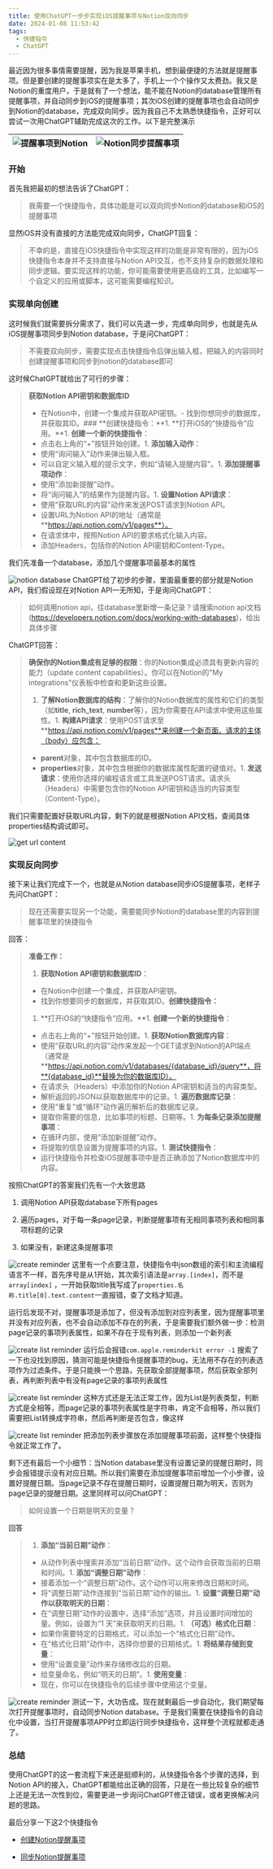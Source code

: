 ```yaml
---
title: 使用ChatGPT一步步实现iOS提醒事项与Notion双向同步
date: 2024-01-08 11:53:42
tags:
  - 快捷指令
  - ChatGPT
---
```

最近因为很多事情需要提醒，因为我是苹果手机，想到最便捷的方法就是提醒事项。但是要创建的提醒事项实在是太多了，手机上一个个操作又太费劲。我又是Notion的重度用户，于是就有了一个想法，能不能在Notion的database管理所有提醒事项，并自动同步到iOS的提醒事项；其次iOS创建的提醒事项也会自动同步到Notion的database，完成双向同步。因为我自己不太熟悉快捷指令，正好可以尝试一次用ChatGPT辅助完成这次的工作。以下是完整演示
<!--more-->

| ![提醒事项到Notion](img1.gif) | ![Notion同步提醒事项](img2.gif) |
|--------------------------|---------------------------|



### 开始

首先我把最初的想法告诉了ChatGPT：

> 我需要一个快捷指令，具体功能是可以双向同步Notion的database和iOS的提醒事项

显然iOS并没有直接的方法能完成双向同步，ChatGPT回复：

> 不幸的是，直接在iOS快捷指令中实现这样的功能是非常有限的，因为iOS快捷指令本身并不支持直接与Notion API交互，也不支持复杂的数据处理和同步逻辑。要实现这样的功能，你可能需要使用更高级的工具，比如编写一个自定义的应用或脚本，这可能需要编程知识。

### 实现单向创建

这时候我们就需要拆分需求了，我们可以先退一步，完成单向同步，也就是先从iOS提醒事项同步到Notion database，于是问ChatGPT：

> 不需要双向同步，需要实现点击快捷指令后弹出输入框，把输入的内容同时创建提醒事项和同步到notion的database即可

这时候ChatGPT就给出了可行的步骤：

> **获取Notion API密钥和数据库ID**
>
> - 在Notion中，创建一个集成并获取API密钥。- 找到你想同步的数据库，并获取其ID。### **创建快捷指令：**1. **打开iOS的“快捷指令”应用。**1. **创建一个新的快捷指令**：
> - 点击右上角的“+”按钮开始创建。1. **添加输入动作**：
> - 使用“询问输入”动作来弹出输入框。
> - 可以自定义输入框的提示文字，例如“请输入提醒内容”。1. **添加提醒事项动作**：
> - 使用“添加新提醒”动作。
> - 将“询问输入”的结果作为提醒内容。1. **设置Notion API请求**：
> - 使用“获取URL的内容”动作来发送POST请求到Notion API。
> - 设置URL为Notion API的地址（通常是**https://api.notion.com/v1/pages**）。
> - 在请求体中，按照Notion API的要求格式化输入内容。
> - 添加Headers，包括你的Notion API密钥和Content-Type。

我们先准备一个database，添加几个提醒事项最基本的属性

![notion database](img9.webp)
ChatGPT给了初步的步骤，里面最重要的部分就是Notion API，我们假设现在对Notion API一无所知，于是询问ChatGPT：

> 如何调用notion api，往database里新增一条记录？请搜索notion api文档(https://developers.notion.com/docs/working-with-databases)，给出具体步骤

ChatGPT回答：

> **确保你的Notion集成有足够的权限**：你的Notion集成必须具有更新内容的能力（update content capabilities）。你可以在Notion的"My integrations"仪表板中检查和更新这些设置。
>
> 1. **了解Notion数据库的结构**：了解你的Notion数据库的属性和它们的类型（如**title**, **rich_text**, **number**等），因为你需要在API请求中使用这些属性。1. **构建API请求**：使用POST请求至**https://api.notion.com/v1/pages**来创建一个新页面。请求的主体（body）应包含：
>
> - **parent**对象，其中包含数据库的ID。
> - **properties**对象，其中包含根据你的数据库属性配置的键值对。1. **发送请求**：使用你选择的编程语言或工具发送POST请求。请求头（Headers）中需要包含你的Notion API密钥和适当的内容类型（Content-Type）。

我们只需要配置好获取URL内容，剩下的就是根据Notion API文档，查阅具体properties结构调试即可。

![get url content](img3.webp)

### 实现反向同步

接下来让我们完成下一个，也就是从Notion database同步iOS提醒事项，老样子先问ChatGPT：

> 现在还需要实现另一个功能，需要能同步Notion的database里的内容到提醒事项里的快捷指令

回答：

> **准备工作：**
>
> 1. **获取Notion API密钥和数据库ID**：
>
> - 在Notion中创建一个集成，并获取API密钥。
> - 找到你想要同步的数据库，并获取其ID。**创建快捷指令：**
>
> 1. **打开iOS的“快捷指令”应用。**1. **创建一个新的快捷指令**：
>
> - 点击右上角的“+”按钮开始创建。1. **获取Notion数据库内容**：
> - 使用“获取URL的内容”动作来发起一个GET请求到Notion的API端点（通常是**https://api.notion.com/v1/databases/{database_id}/query**，将**{database_id}**替换为你的数据库ID）。
> - 在请求头（Headers）中添加你的Notion API密钥和适当的内容类型。
> - 解析返回的JSON以获取数据库中的记录。1. **遍历数据库记录**：
> - 使用“重复”或“循环”动作遍历解析后的数据库记录。
> - 提取你需要的信息，比如事项的标题、日期等。1. **为每条记录添加提醒事项**：
> - 在循环内部，使用“添加新提醒”动作。
> - 将提取的信息设置为提醒事项的内容。1. **测试快捷指令**：
> - 运行快捷指令并检查iOS提醒事项中是否正确添加了Notion数据库中的内容。

按照ChatGPT的答案我们先有一个大致思路

1. 调用Notion API获取database下所有pages

2. 遍历pages，对于每一条page记录，判断提醒事项有无相同事项列表和相同事项标题的记录

3. 如果没有，新建这条提醒事项

![create reminder](img4.webp)
这里有一个点要注意，快捷指令中json数组的索引和主流编程语言不一样，首先序号是从1开始，其次索引语法是`array.[index]`，而不是`array[index]` ，一开始获取title我写成了`properties.名称.title[0].text.content`一直报错，查了文档才知道。

运行后发现不对，提醒事项是添加了，但没有添加到对应列表里，因为提醒事项里并没有对应列表，也不会自动添加不存在的列表，于是需要我们额外做一步：检测page记录的事项列表属性，如果不存在于现有列表，则添加一个新列表

![create list reminder](img5.webp)
运行后会报错`com.apple.reminderkit error -1` 搜索了一下也没找到原因，猜测可能是快捷指令提醒事项的bug，无法用不存在的列表选项作为过滤条件。于是只能换一个思路，先获取全部提醒事项，然后获取全部列表，再判断列表中有没有page记录的事项列表属性

![create list reminder](img6.webp)
这种方式还是无法正常工作，因为List是列表类型，判断方式是全相等，而page记录的事项列表属性是字符串，肯定不会相等，所以我们需要把List转换成字符串，然后再判断是否包含，像这样

![create list reminder](img7.webp)
把添加列表步骤放在添加提醒事项前面，这样整个快捷指令就正常工作了。

剩下还有最后一个小细节：当Notion database里没有设置记录的提醒日期时，同步会报错提示没有对应日期。所以我们需要在添加提醒事项前增加一个小步骤，设置好提醒日期。当page记录不存在提醒日期时，设置提醒日期为明天，否则为page记录的提醒日期。这里同样可以问ChatGPT：

> 如何设置一个日期是明天的变量？

回答

> 1. **添加“当前日期”动作**：
>
> - 从动作列表中搜索并添加“当前日期”动作。这个动作会获取当前的日期和时间。1. **添加“调整日期”动作**：
> - 接着添加一个“调整日期”动作。这个动作可以用来修改日期和时间。
> - 将“调整日期”动作连接到“当前日期”动作的输出。1. **设置“调整日期”动作以获取明天的日期**：
> - 在“调整日期”动作的设置中，选择“添加”选项，并且设置时间增加的量。例如，设置为“1 天”来获取明天的日期。1. **（可选）格式化日期**：
> - 如果你需要特定的日期格式，可以添加一个“格式化日期”动作。
> - 在“格式化日期”动作中，选择你想要的日期格式。1. **将结果存储到变量**：
> - 使用“设置变量”动作来存储修改后的日期。
> - 给变量命名，例如“明天的日期”。1. **使用变量**：
> - 现在，你可以在快捷指令的后续步骤中使用这个变量。

![create reminder](img8.webp)
测试一下，大功告成。现在就剩最后一步自动化，我们期望每次打开提醒事项时，自动同步Notion database。于是我们需要在快捷指令的自动化中设置，当打开提醒事项APP时立即运行同步快捷指令，这样整个流程就都走通了。

### 总结

使用ChatGPT的这一套流程下来还是挺顺利的，从快捷指令各个步骤的选择，到Notion API的接入，ChatGPT都能给出正确的回答，只是在一些比较复杂的细节上还是无法一次性到位，需要更进一步询问ChatGPT修正错误，或者更换解决问题的思路。

最后分享一下这2个快捷指令

- [创建Notion提醒事项](https://www.icloud.com/shortcuts/33ba89fa4ed849d0849dc6190a4e5a30)

- [同步Notion提醒事项](https://www.icloud.com/shortcuts/3302a4a8ceea4ea2b9043d1165f0fd62)